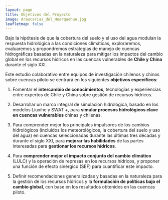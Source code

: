 ```yaml
---
layout: page
title: Objetivos del Proyecto
image: Araucarias_del_Huerquehue.jpg
leafletmap: false
---
```


Bajo la hipótesis de que la cobertura del suelo y el uso del agua modulan la respuesta hidrológica a las condiciones climáticas, exploraremos, evaluaremos y propondremos estrategias de manejo de cuencas hidrográficas basadas en la naturaleza para mitigar los impactos del cambio global en los recursos hídricos en las cuencas vulnerables de **Chile y China** durante el siglo XXI.

Este estudio colaborativo entre equipos de investigación chilenos y chinos sobre cuencas piloto se centrará en los siguientes **objetivos específicos**:

1. Fomentar el **intercambio de conocimientos**, tecnologías y experiencias entre expertos de Chile y China sobre gestión de recursos hídricos.

2. Desarrollar un marco integral de simulación hidrológica, basado en los modelos Liuxihe y SWAT +, para **simular procesos hidrológicos clave en cuencas vulnerables** chinas y chilenas.

3. Para comprender mejor los principales impulsores de los cambios hidrológicos (incluidos los meteorológicos, la cobertura del suelo
y uso del agua) en cuencas seleccionadas durante las últimas tres décadas y durante el siglo XXI, para **mejorar las habilidades** de las partes interesadas para **gestionar los recursos hídricos**.

4. Para **comprender mejor el impacto conjunto del cambio climático** (LULC) y la operación de represas en los recursos hídricos, y proponer una función de efecto sinérgico (SEF) para cuantificar este impacto.

5. Definir recomendaciones generalizadas y basadas en la naturaleza para la gestión de los recursos hídricos y la **formulación de políticas bajo el cambio global**, con base en los resultados obtenidos en las cuencas piloto.
